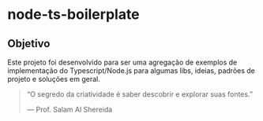# node-ts-boilerplate

## Objetivo

Este projeto foi desenvolvido para ser uma agregação de exemplos de implementação do Typescript/Node.js para algumas libs, ideias, padrões de projeto e soluções em geral.

> “O segredo da criatividade é saber descobrir e explorar suas fontes.”
> 
> ― Prof. Salam Al Shereida